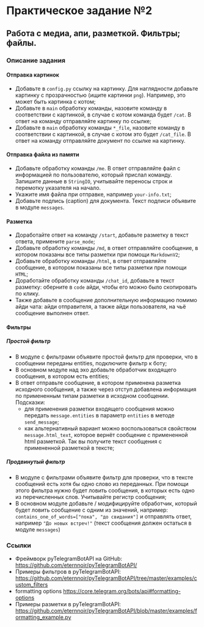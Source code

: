 # Практическое задание №2

## Работа с медиа, апи, разметкой. Фильтры; файлы.

### Описание задания

#### Отправка картинок

- Добавьте в `config.py` ссылку на картинку. Для наглядности добавьте картинку с прозрачностью (ищите картинки `png`). Например, это может быть картинка с котом;
- Добавьте в `main` обработку команды, назовите команду в соответствии с картинкой, в случае с котом команда будет `/cat`. В ответ на команду отправляйте картинку по ссылке;
- Добавьте в `main` обработку команды `*_file`, назовите команду в соответствии с картинкой, в случае с котом это будет `/cat_file`. В ответ на команду отправляйте документ по ссылке на картинку.

#### Отправка файла из памяти

- Добавьте обработку команды `/me`. В ответ отправляйте файл с информацией по пользователю, который прислал команду. Запишите данные в `StringIO`, учитывайте переносы строк и перемотку указателя на начало.
- Укажите имя файла при отправке, например `your-info.txt`;
- Добавьте подпись (caption) для документа. Текст подписи объявите в модуле `messages`.

#### Разметка

- Доработайте ответ на команду `/start`, добавьте разметку в текст ответа, примените `parse_mode`;
- Добавьте обработку команды `/md`, в ответ отправляйте сообщение, в котором показаны все типы разметки при помощи `MarkdownV2`;
- Добавьте обработку команды `/html`, в ответ отправляйте сообщение, в котором показаны все типы разметки при помощи `HTML`;
- Доработайте обработку команды `/chat_id`, добавьте в текст разметку: оберните в `code` айди, чтобы его можно было скопировать по клику.
- Также добавьте в сообщение дополнительную информацию помимо айди чата: айди отправителя, а также айди пользователя, на чьё сообщение выполнен ответ.

#### Фильтры

##### Простой фильтр

- В модуле с фильтрами объявите простой фильтр для проверки, что в сообщении переданы entities, подключите фильтр к боту;
- В основном модуле над эхо добавьте обработчик входящего сообщения, в котором есть entities;
- В ответ отправьте сообщение, в котором применена разметка исходного сообщения, а также через отступ добавлена информация по примененным типам разметки в исходном сообщении. Подсказки:
    - для применения разметки входящего сообщения можно передать `message.entities` в параметр `entities` в методе `send_message`;
    - как альтернативный вариант можно воспользоваться свойством `message.html_text`, которое вернёт сообщение с примененной html разметкой. Так вы получите текст сообщения с примененной разметкой в тексте;

##### Продвинутый фильтр

- В модуле с фильтрами объявите фильтр для проверки, что в тексте сообщений есть хотя бы одно слово из переданных. При помощи этого фильтра нужно будет ловить сообщения, в которых есть одно из перечисленных слов. Учитывайте регистр сообщения;
- В основном модуле добавьте / модифицируйте обработчик, который будет ловить сообщение с одним из значений, например: `contains_one_of_words=["пока", "до свидания"]` и отправлять ответ, например `"До новых встреч!"` (текст сообщения должен остаться в модуле `messages`)

### Ссылки
- Фреймворк pyTelegramBotAPI на GitHub: https://github.com/eternnoir/pyTelegramBotAPI/
- Примеры фильтров в pyTelegramBotAPI: https://github.com/eternnoir/pyTelegramBotAPI/tree/master/examples/custom_filters
- formatting options https://core.telegram.org/bots/api#formatting-options
- Примеры разметки в pyTelegramBotAPI: https://github.com/eternnoir/pyTelegramBotAPI/blob/master/examples/formatting_example.py
